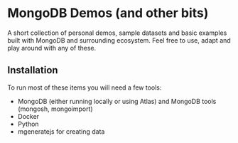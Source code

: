 # MongoDB Demos (and other bits)

A short collection of personal demos, sample datasets and basic examples built with MongoDB and surrounding ecosystem. Feel free to use, adapt and play around with any of these.

## Installation
To run most of these items you will need a few tools:
- MongoDB (either running locally or using Atlas) and MongoDB tools (mongosh, mongoimport)
- Docker 
- Python
- mgeneratejs for creating data
